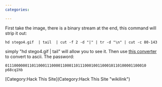 ```yaml
---
categories:

---
```

First take the image, there is a binary stream at the end, this command
will strip it out:

    hd stego4.gif  | tail  | cut -f 2 -d "|" | tr -d "\n" | cut -c 80-143

simply "hd stego4.gif | tail" will allow you to see it. Then use [this
converter](http://www.roubaixinteractive.com/PlayGround/Binary_Conversion/Binary_To_Text.asp)
to convert to ascii. The password:

    0111000000110110001110000110001101110001001100010110100001100010
    p68cq1hb

[Category:Hack This Site](Category:Hack This Site "wikilink")

